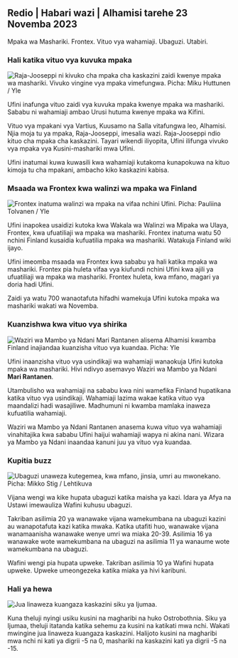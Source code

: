 ## Redio \| Habari wazi \| Alhamisi tarehe 23 Novemba 2023

Mpaka wa Mashariki. Frontex. Vituo vya wahamiaji. Ubaguzi. Utabiri.

### Hali katika vituo vya kuvuka mpaka

![Raja-Jooseppi ni kivuko cha mpaka cha kaskazini zaidi kwenye mpaka wa mashariki. Vivuko vingine vya mpaka vimefungwa. Picha: Miku Huttunen / Yle](https://images.cdn.yle.fi/image/upload/c_crop,h_3216,w_5712,x_0,y_421/ar_1.7777777777777777,c_fill,g_faces00,wp_1/2.q_auto:eco/f_auto/fl_lossy/v1700751077/39-1205645655f665a86285)

Ufini inafunga vituo zaidi vya kuvuka mpaka kwenye mpaka wa mashariki. Sababu ni wahamiaji ambao Urusi hutuma kwenye mpaka wa Kifini.

Vituo vya mpakani vya Vartius, Kuusamo na Salla vitafungwa leo, Alhamisi. Njia moja tu ya mpaka, Raja-Jooseppi, imesalia wazi. Raja-Jooseppi ndio kituo cha mpaka cha kaskazini. Tayari wikendi iliyopita, Ufini ilifunga vivuko vya mpaka vya Kusini-mashariki mwa Ufini.

Ufini inatumai kuwa kuwasili kwa wahamiaji kutakoma kunapokuwa na kituo kimoja tu cha mpakani, ambacho kiko kaskazini kabisa.

### Msaada wa Frontex kwa walinzi wa mpaka wa Finland

![Frontex inatuma walinzi wa mpaka na vifaa nchini Ufini. Picha: Pauliina Tolvanen / Yle](https://images.cdn.yle.fi/image/upload/c_crop,h_1080,w_1919,x_0,y_0/ar_1.7777777777777777,c_fill,g_faces,w_670.q_auto:eco/f_auto/fl_lossy/v1663055873/39-100697563203716d9ecd)

Ufini inapokea usaidizi kutoka kwa Wakala wa Walinzi wa Mipaka wa Ulaya, Frontex, kwa ufuatiliaji wa mpaka wa mashariki. Frontex inatuma watu 50 nchini Finland kusaidia kufuatilia mpaka wa mashariki. Watakuja Finland wiki ijayo.

Ufini imeomba msaada wa Frontex kwa sababu ya hali katika mpaka wa mashariki. Frontex pia huleta vifaa vya kiufundi nchini Ufini kwa ajili ya ufuatiliaji wa mpaka wa mashariki. Frontex huleta, kwa mfano, magari ya doria hadi Ufini.

Zaidi ya watu 700 wanaotafuta hifadhi wamekuja Ufini kutoka mpaka wa mashariki wakati wa Novemba.

### Kuanzishwa kwa vituo vya shirika

![Waziri wa Mambo ya Ndani Mari Rantanen alisema Alhamisi kwamba Finland inajiandaa kuanzisha vituo vya kuandaa. Picha: Yle](https://images.cdn.yle.fi/image/upload/c_crop,h_1080,w_1919,x_0,y_0/ar_1.7777777777777777,c_fill,g_faces,h_675,w_pq_1200:uto./f_auto/fl_lossy/v1700721586/39-1205201655eed1e81849)

Ufini inaanzisha vituo vya usindikaji wa wahamiaji wanaokuja Ufini kutoka mpaka wa mashariki. Hivi ndivyo asemavyo Waziri wa Mambo ya Ndani **Mari Rantanen**.

Utambulisho wa wahamiaji na sababu kwa nini wamefika Finland hupatikana katika vituo vya usindikaji. Wahamiaji lazima wakae katika vituo vya maandalizi hadi wasajiliwe. Madhumuni ni kwamba mamlaka inaweza kufuatilia wahamiaji.

Waziri wa Mambo ya Ndani Rantanen anasema kuwa vituo vya wahamiaji vinahitajika kwa sababu Ufini haijui wahamiaji wapya ni akina nani. Wizara ya Mambo ya Ndani inaandaa kanuni juu ya vituo vya kuandaa.

### Kupitia buzz

![Ubaguzi unaweza kutegemea, kwa mfano, jinsia, umri au mwonekano. Picha: Mikko Stig / Lehtikuva](https://images.cdn.yle.fi/image/upload/c_crop,h_2394,w_4256,x_0,y_110/ar_1.7777777777777777,c_fill,g_faces_60,wh_1.q_auto:eco/f_auto/fl_lossy/v1700718446/39-1205193655ee719688c7)

Vijana wengi wa kike hupata ubaguzi katika maisha ya kazi. Idara ya Afya na Ustawi imewauliza Wafini kuhusu ubaguzi.

Takriban asilimia 20 ya wanawake vijana wamekumbana na ubaguzi kazini au wanapotafuta kazi katika mwaka. Katika utafiti huo, wanawake vijana wanamaanisha wanawake wenye umri wa miaka 20-39. Asilimia 16 ya wanawake wote wamekumbana na ubaguzi na asilimia 11 ya wanaume wote wamekumbana na ubaguzi.

Wafini wengi pia hupata upweke. Takriban asilimia 10 ya Wafini hupata upweke. Upweke umeongezeka katika miaka ya hivi karibuni.

### Hali ya hewa

![Jua linaweza kuangaza kaskazini siku ya Ijumaa.](https://images.cdn.yle.fi/image/upload/c_crop,h_1080,w_1919,x_0,y_0/ar_1.7777777777777777,c_fill,g_75,h_6,w_1200/dpr_1.0/q_auto:eco/f_auto/fl_lossy/v1700752778/39-1205671655f6d69ed984)

Kuna theluji nyingi usiku kusini na magharibi na huko Ostrobothnia. Siku ya Ijumaa, theluji itatanda katika sehemu za kusini na katikati mwa nchi. Wakati mwingine jua linaweza kuangaza kaskazini. Halijoto kusini na magharibi mwa nchi ni kati ya digrii -5 na 0, mashariki na kaskazini kati ya digrii -5 na -15.